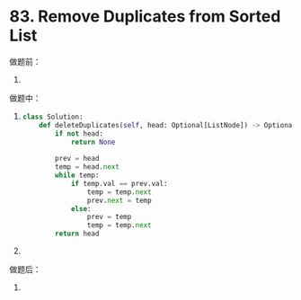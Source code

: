 # 83. Remove Duplicates from Sorted List

做题前：

1. 



做题中：

1. ```python
   class Solution:
       def deleteDuplicates(self, head: Optional[ListNode]) -> Optional[ListNode]:
           if not head:
               return None
           
           prev = head
           temp = head.next
           while temp:
               if temp.val == prev.val:
                   temp = temp.next
                   prev.next = temp
               else:
                   prev = temp
                   temp = temp.next
           return head
   ```

1. 



做题后：

1. 

